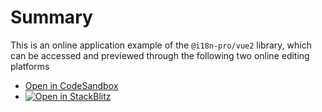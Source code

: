 
# Summary
This is an online application example of the  `@i18n-pro/vue2`  library, which can be accessed and previewed through the following two online editing platforms
* [Open in CodeSandbox](https://codesandbox.io/p/github/i18n-pro/vue2-demo/main?file=README.md)
* [![Open in StackBlitz](https://developer.stackblitz.com/img/open_in_stackblitz_small.svg "Open in StackBlitz")](https://stackblitz.com/github/i18n-pro/vue2-demo?file=README.md)

